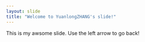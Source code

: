 ```yaml
---
layout: slide
title: "Welcome to YuanlongZHANG's slide!"
---
```

This is my awsome slide.
Use the left arrow to go back!
